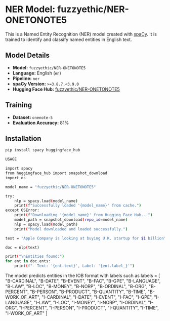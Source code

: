 # NER Model: fuzzyethic/NER-ONETONOTE5

This is a Named Entity Recognition (NER) model created with [spaCy](https://spacy.io/). It is trained to identify and classify named entities in English text.

## Model Details

- **Model:** `fuzzyethic/NER-ONETONOTE5`
- **Language:** English (`en`)
- **Pipeline:** `ner`
- **spaCy Version:** `>=3.8.7,<3.9.0`
- **Hugging Face Hub:** [fuzzyethic/NER-ONETONOTE5](https://huggingface.co/fuzzyethic/NER-ONETONOTE5)

## Training

- **Dataset:** `onenote-5`
- **Evaluation Accuracy:** 81%

## Installation

```bash
pip install spacy huggingface_hub

USAGE

import spacy
from huggingface_hub import snapshot_download
import os

model_name = "fuzzyethic/NER-ONETONOTE5"

try:
    nlp = spacy.load(model_name)
    print(f"Successfully loaded '{model_name}' from cache.")
except OSError:
    print(f"Downloading '{model_name}' from Hugging Face Hub...")
    model_path = snapshot_download(repo_id=model_name)
    nlp = spacy.load(model_path)
    print("Model downloaded and loaded successfully.")

text = "Apple Company is looking at buying U.K. startup for $1 billion"

doc = nlp(text)

print("\nEntities found:")
for ent in doc.ents:
    print(f"- Text: '{ent.text}', Label: '{ent.label_}'")

```

The model predicts entities in the IOB format with labels such as 
labels = [
    "B-CARDINAL", "B-DATE", "B-EVENT", "B-FAC", "B-GPE", "B-LANGUAGE", "B-LAW",
    "B-LOC", "B-MONEY", "B-NORP", "B-ORDINAL", "B-ORG", "B-PERCENT", "B-PERSON",
    "B-PRODUCT", "B-QUANTITY", "B-TIME", "B-WORK_OF_ART", "I-CARDINAL", "I-DATE",
    "I-EVENT", "I-FAC", "I-GPE", "I-LANGUAGE", "I-LAW", "I-LOC", "I-MONEY", "I-NORP",
    "I-ORDINAL", "I-ORG", "I-PERCENT", "I-PERSON", "I-PRODUCT", "I-QUANTITY",
    "I-TIME", "I-WORK_OF_ART"
]

